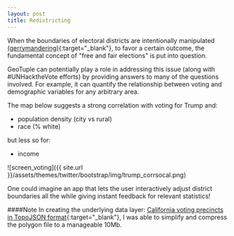 ```yaml
---
layout: post
title: Redistricting
---
```

When the boundaries of electoral districts are intentionally manipulated [(gerrymandering)](https://en.wikipedia.org/wiki/Gerrymandering){:target="_blank"}, 
to favor a certain outcome, the fundamental concept of "free and fair elections" is put into question.


GeoTuple can potentially play a role in addressing this issue (along with #UNHacktheVote efforts) by providing answers to many of the questions involved. 
For example, it can quantify the relationship between voting and demographic variables for any arbitrary area. 

The map below suggests a strong correlation with voting for Trump and: 
+ population density (city vs rural)
+ race (% white)

but less so for:
- income

![screen_voting]({{ site.url }}/assets/themes/twitter/bootstrap/img/trump_corrsocal.png)

One could imagine an app that lets the user interactively adjust district boundaries all the while giving instant feedback for relevant statistics!


####Note
In creating the underlying data layer: [California voting precincts in TopoJSON format](https://github.com/rhansson/California_2016_Election_precinct_data){:target="_blank"},
I was able to simplify and compress the polygon file to a manageable 10Mb.
